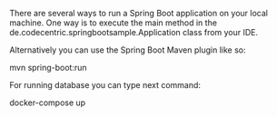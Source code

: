 There are several ways to run a Spring Boot application on your local machine. 
One way is to execute the main method in the de.codecentric.springbootsample.Application class from your IDE.

Alternatively you can use the Spring Boot Maven plugin like so:

mvn spring-boot:run

For running database you can type next command:

docker-compose up